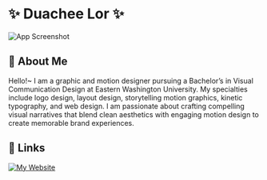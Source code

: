 # ✨ Duachee Lor ✨

![App Screenshot](https://media.giphy.com/media/XWeJDaxYa1YrK/giphy.gif?cid=ecf05e47a2cns727x6h0wndldv62n7kz83rzleafql3f7osi&ep=v1_gifs_related&rid=giphy.gif&ct=g)

##  💌 About Me
Hello!~ I am a graphic and motion designer pursuing a Bachelor’s in Visual Communication Design at Eastern Washington University. My specialties include logo design, layout design, storytelling motion graphics, kinetic typography, and web design. I am passionate about crafting compelling visual narratives that blend clean aesthetics with engaging motion design to create memorable brand experiences.

## 📎 Links
[![My Website](https://img.shields.io/badge/MY%20WEBSITE-F33A6A
)](duacheel.netlify.app)


